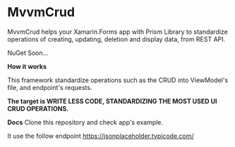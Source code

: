# MvvmCrud
MvvmCrud helps your Xamarin.Forms app with Prism Library to standardize operations of creating, updating, deletion and display data, from REST API.

NuGet Soon...


**How it works**

This framework standardize operations such as the CRUD into ViewModel's file, and endpoint's requests.

**The target is WRITE LESS CODE, STANDARDIZING THE MOST USED UI CRUD OPERATIONS.**

**Docs**
Clone this repository and check app's example. 

It use the follow endpoint https://jsonplaceholder.typicode.com/
